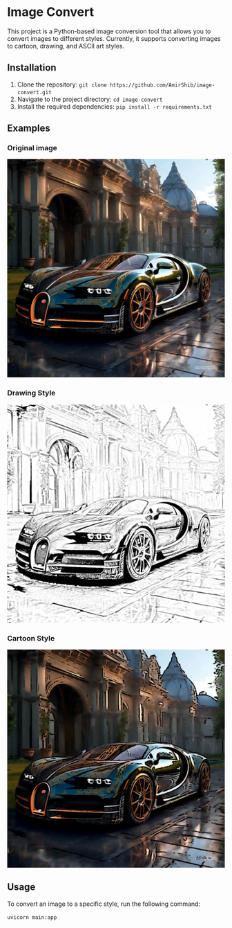# Image Convert

This project is a Python-based image conversion tool that allows you to convert images to different styles. Currently, it supports converting images to cartoon, drawing, and ASCII art styles. 

## Installation

1. Clone the repository: `git clone https://github.com/AmirShib/image-convert.git`
2. Navigate to the project directory: `cd image-convert`
3. Install the required dependencies: `pip install -r requirements.txt`
## Examples 
### Original image 
![Car](/static/examples/car.jpg)

### Drawing Style
![Car](/static/examples/car_draw.jpg)

### Cartoon Style
![Car](/static/examples/car_cartoon.jpg)

## Usage

To convert an image to a specific style, run the following command:

```bash
uvicorn main:app 
```
